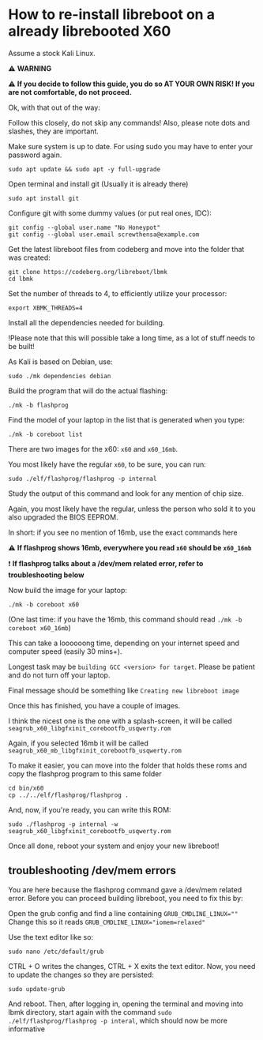 # How to re-install libreboot on a already librebooted X60

Assume a stock Kali Linux.

:warning: **WARNING**

:warning: **If you decide to follow this guide, you do so AT YOUR OWN RISK! If you are not comfortable, do not proceed.**

Ok, with that out of the way:

Follow this closely, do not skip any commands! Also, please note dots and slashes, they are important.

Make sure system is up to date. For using sudo you may have to enter your password again.

```
sudo apt update && sudo apt -y full-upgrade
```

Open terminal and install git (Usually it is already there)

```
sudo apt install git
```

Configure git with some dummy values (or put real ones, IDC):

```
git config --global user.name "No Honeypot"
git config --global user.email screwthensa@example.com
```

Get the latest libreboot files from codeberg and move into the folder that was created:

```
git clone https://codeberg.org/libreboot/lbmk
cd lbmk
```

Set the number of threads to 4, to efficiently utilize your processor:

```
export XBMK_THREADS=4
```

Install all the dependencies needed for building. 

!Please note that this will possible take a long time, as a lot of stuff needs to be built!

As Kali is based on Debian, use:

```
sudo ./mk dependencies debian
```

Build the program that will do the actual flashing:

```
./mk -b flashprog
```

Find the model of your laptop in the list that is generated when you type:

```
./mk -b coreboot list
```

There are two images for the x60: ```x60``` and ```x60_16mb```.

You most likely have the regular ```x60```, to be sure, you can run:

```
sudo ./elf/flashprog/flashprog -p internal
```

Study the output of this command and look for any mention of chip size. 

Again, you most likely have the regular, unless the person who sold it to you also upgraded the BIOS EEPROM.

In short: if you see no mention of 16mb, use the exact commands here

:warning: **If flashprog shows 16mb, everywhere you read ```x60``` should be ```x60_16mb```**

:exclamation: **If flashprog talks about a /dev/mem related error, refer to troubleshooting below**

Now build the image for your laptop:

```
./mk -b coreboot x60
```

(One last time: if you have the 16mb, this command should read ```./mk -b coreboot x60_16mb```)

This can take a loooooong time, depending on your internet speed and computer speed (easily 30 mins+).

Longest task may be ```building GCC <version> for target```. Please be patient and do not turn off your laptop.

Final message should be something like ```Creating new libreboot image```

Once this has finished, you have a couple of images.

I think the nicest one is the one with a splash-screen, it will be called
```seagrub_x60_libgfxinit_corebootfb_usqwerty.rom```

Again, if you selected 16mb it will be called ```seagrub_x60_mb_libgfxinit_corebootfb_usqwerty.rom```

To make it easier, you can move into the folder that holds these roms and copy the flashprog program to this same folder

```
cd bin/x60
cp ../../elf/flashprog/flashprog .
```

And, now, if you're ready, you can write this ROM:

```
sudo ./flashprog -p internal -w seagrub_x60_libgfxinit_corebootfb_usqwerty.rom
```

Once all done, reboot your system and enjoy your new libreboot!

## troubleshooting /dev/mem errors
You are here because the flashprog command gave a /dev/mem related error.
Before you can proceed building libreboot, you need to fix this by:

Open the grub config and find a line containing ```GRUB_CMDLINE_LINUX=""```
Change this so it reads ```GRUB_CMDLINE_LINUX="iomem=relaxed"```

Use the text editor like so:
```
sudo nano /etc/default/grub
```

CTRL + O writes the changes, CTRL + X exits the text editor.
Now, you need to update the changes so they are persisted:

```
sudo update-grub
```

And reboot. Then, after logging in, opening the terminal and moving into lbmk directory, start again with the command ```sudo ./elf/flashprog/flashprog -p interal```, which should now be more informative
